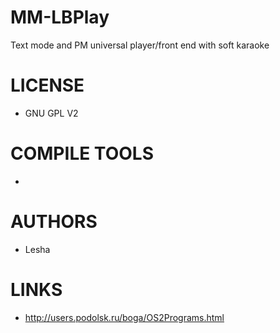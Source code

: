 MM-LBPlay
=========

Text mode and PM universal player/front end with soft karaoke

LICENSE
===============
- GNU GPL V2

COMPILE TOOLS
===============
* 

AUTHORS
===============
* Lesha

LINKS
===============
* http://users.podolsk.ru/boga/OS2Programs.html





